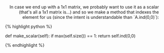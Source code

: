 <div style="text-align: right">
<p>In case we end up with a 1x1 matrix, we probably want to use it as a scalar
(that's all a 1x1 matrix is...) and so we make a method that indexes the
element for us (since the intent is understandable than `A.ind(0,0)`):</p>
</div>

{% highlight python %}

def make_scalar(self):
    if max(self.size()) == 1:
        return self.ind(0,0)

{% endhighlight %}
